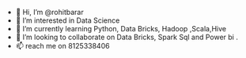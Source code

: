 - 👋 Hi, I’m @rohitbarar
- 👀 I’m interested in Data Science 
- 🌱 I’m currently learning Python, Data Bricks, Hadoop ,Scala,Hive
- 💞️ I’m looking to collaborate on Data Bricks, Spark Sql and Power bi .
- 📫  reach me on 8125338406

<!---
rohitbarar/rohitbarar is a ✨ special ✨ repository because its `README.md` (this file) appears on your GitHub profile.
You can click the Preview link to take a look at your changes.
--->
